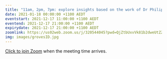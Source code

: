```yaml
---
title: "11am, 2pm, 7pm: explore insights based on the work of Dr Philip Groves"
date: 2021-01-18 00:00:00 +1100 AEDT
eventstart: 2021-12-17 11:00:00 +1100 AEDT
eventend: 2021-12-17 21:00:00 +1100 AEDT
expirydate: 2021-12-17 21:00:00 +1100 AEDT
zoomlink: https://us02web.zoom.us/j/320544045?pwd=QjZtbUxvVk81b2dweUtZZTE3ZE9IZz09
img: images/grovesID.jpg
---
```


[Click to join Zoom](https://us02web.zoom.us/j/320544045?pwd=QjZtbUxvVk81b2dweUtZZTE3ZE9IZz09) when the meeting time arrives.